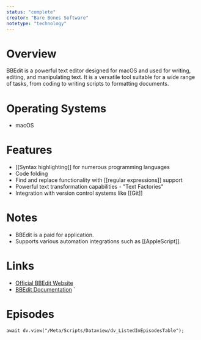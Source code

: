 ```yaml
---
status: "complete"
creator: "Bare Bones Software"
notetype: "technology"
---
```


# Overview
BBEdit is a powerful text editor designed for macOS and used for writing, editing, and manipulating text. It is a versatile tool suitable for a wide range of tasks, from coding to writing scripts to formatting documents.

# Operating Systems
- macOS

# Features
- [[Syntax highlighting]] for numerous programming languages
- Code folding
- Find and replace functionality with [[regular expressions]] support
- Powerful text transformation capabilities - "Text Factories"
- Integration with version control systems like [[Git]]

# Notes
- BBEdit is a paid for application.
- Supports various automation integrations such as [[AppleScript]].

# Links
- [Official BBEdit Website](https://www.barebones.com/products/bbedit/)
- [BBEdit Documentation](https://www.barebones.com/support/bbedit/)
`
# Episodes
```dataviewjs
await dv.view("/Meta/Scripts/Dataview/dv_ListedInEpisodesTable");
```
